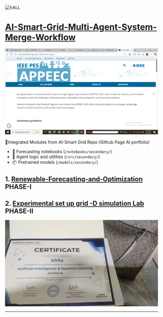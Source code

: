 ![hALL](https://college.harvard.edu/sites/default/files/styles/max_1300x1300/public/2022-11/linderpix-Harvard-0948_1.jpg?itok=dp_r9hIi)

#  [AI-Smart-Grid-Multi-Agent-System-Merge-Workflow](https://attend.ieee.org/appeec-2025/call-for-papers/)

![APPEEC IEEE IMAGE](https://github.com/Ishita95-harvad/Merged--AI-Smart-Grid-Modules-into-MAS-Grid-LAB-D-Simulation/blob/main/IEEE%20APPEEC%20MTECH%20PAPERPUBLICATION%2C2025%20DEC.png)

🔗Integrated Modules from AI-Smart Grid Repo (Github Page AI portfolio) 
- 📘 Forecasting notebooks (`/notebooks/secondary/`)
- 🧠 Agent logic and utilities (`/src/secondary/`)
- 📦 Pretrained models (`/models/secondary/`)

 ## 1. [Renewable-Forecasting-and-Optimization](https://github.com/Ishita95-harvad/AI-Smart-Grid-Multi-Agent-System-for-Renewable-Forecasting-and-Optimization) PHASE-I
## 2. [Experimental set up grid -D simulation Lab](https://github.com/Ishita95-harvad/EXPERIMENTAL-SET-UP-MAS-Grid-LAB-D-SIMULATION) PHASE-II

![IIT- D IMAGE AIML](https://github.com/Ishita95-harvad/Merged--AI-Smart-Grid-Modules-into-MAS-Grid-LAB-D-Simulation/blob/main/1728236813688.jpeg)

----------------------------------------------------------------------------------------------------------------------------------------------

